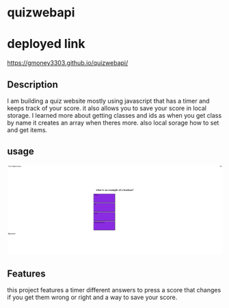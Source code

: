 # quizwebapi

# deployed link
https://gmoney3303.github.io/quizwebapi/

## Description
I am building a quiz website mostly using javascript that has a timer and keeps track of your score. it also allows you to save your score in local storage.
I learned more about getting classes and ids as when you get class by name it creates an array when theres more. also local sorage how to set and get items.

## usage

![alt text](assets/images/Capture.PNG)

## Features 
this project features a timer different answers to press a score that changes if you get them wrong or right and a way to save your score.
